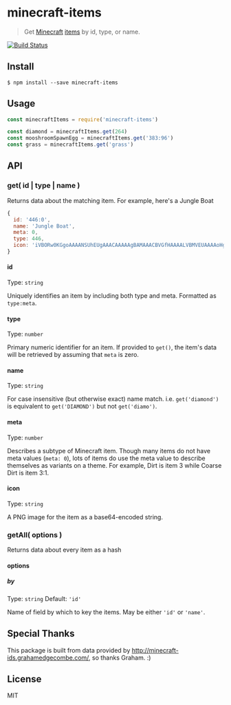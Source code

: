 # minecraft-items

> Get [Minecraft](https://minecraft.net) [items](http://minecraft-ids.grahamedgecombe.com/) by id, type, or name.

[![Build Status](https://travis-ci.org/pandapaul/minecraft-items.svg?branch=master)](https://travis-ci.org/pandapaul/minecraft-items)


## Install

```
$ npm install --save minecraft-items
```


## Usage

```js
const minecraftItems = require('minecraft-items')

const diamond = minecraftItems.get(264)
const mooshroomSpawnEgg = minecraftItems.get('383:96')
const grass = minecraftItems.get('grass')
```


## API

### get( id | type | name )

Returns data about the matching item.  For example, here's a Jungle Boat
```js
{
  id: '446:0',
  name: 'Jungle Boat',
  meta: 0,
  type: 446,
  icon: 'iVBORw0KGgoAAAANSUhEUgAAACAAAAAgBAMAAACBVGfHAAAALVBMVEUAAAAoHgqLaCVHLx9mRCyHWTp2TjOacVRSNyS4h2RpThyIZSSOZEJsUR12WB9O084eAAAAAXRSTlMAQObYZgAAAI9JREFUKFOl0TEZwzAMhFFROAqm8FMQBVMIBVMQBVEoBVMQhVAIhi7J0Mbp0tv0vtN0ZmYm2Wfu0ATAI6iBe++dBxC4u2+9D1ZwntLWxxpwd3e1H3B+NMVgDYl7ROgl9ABJRARqmlpDJQFZ2o+pBRiZSVVpHlflC4xKshLNY1+DkRSYac59DXYtoGuxG/yZN7Ieb5H4FFC4AAAAAElFTkSuQmCC'
}
```

#### id

Type: `string`

Uniquely identifies an item by including both type and meta. Formatted as `type:meta`.

#### type

Type: `number`

Primary numeric identifier for an item. If provided to `get()`, the item's data will be retrieved by assuming that `meta` is zero.

#### name

Type: `string`

For case insensitive (but otherwise exact) name match. i.e. `get('diamond')` is equivalent to `get('DIAMOND')` but not `get('diamo')`.

#### meta

Type: `number`

Describes a subtype of Minecraft item. Though many items do not have meta values (`meta: 0`), lots of items do use the meta value to describe themselves as variants on a theme.  For example, Dirt is item 3 while Coarse Dirt is item 3:1.

#### icon

Type: `string`

A PNG image for the item as a base64-encoded string.


### getAll( options )

Returns data about every item as a hash

#### options

##### by

Type: `string`
Default: `'id'`

Name of field by which to key the items. May be either `'id'` or `'name'`.


## Special Thanks

This package is built from data provided by http://minecraft-ids.grahamedgecombe.com/, so thanks Graham. :)


## License

MIT
